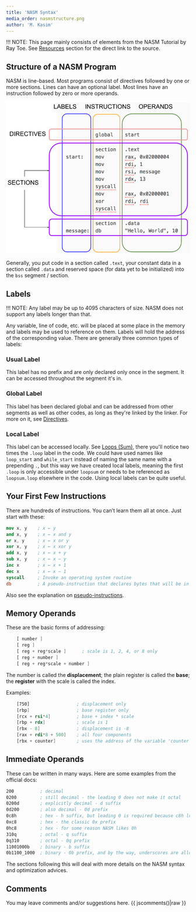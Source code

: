 ```yaml
---
title: 'NASM Syntax'
media_order: nasmstructure.png
author: 'M. Kasim'
---
```


!!! NOTE: This page mainly consists of elements from the NASM Tutorial by Ray Toe. See [Resources](../../resources) section for the direct link to the source.

## Structure of a NASM Program

NASM is line-based. Most programs consist of directives followed by one or more sections. Lines can have an optional label. Most lines have an instruction followed by zero or more operands.

![NASM Structure](nasmstructure.png)

Generally, you put code in a section called `.text`, your constant data in a section called `.data` and reserved space (for data yet to be initialized) into the `bss` segment / section.

## Labels
!!! NOTE: Any label may be up to 4095 characters of size. NASM does not support any labels longer than that.

Any variable, line of code, etc. will be placed at some place in the memory and labels may be used to reference on them. Labels will hold the address of the corresponding value. There are generally three common types of labels:

### Usual Label
This label has no prefix and are only declared only once in the segment. It can be accessed throughout the segment it's in.

### Global Label
This label has been declared global and can be addressed from other segments as well as other codes, as long as they're linked by the linker. For more on it, see [Directives](../directives).

### Local Label
This label can be accessed locally. See [Loops (Sum)](../loop-sum), there you'll notice two times the `.loop` label in the code. We could have used names like `loop_start` and `while_start` instead of naming the same name with a prepending `.`, but this way we have created local labels, meaning the first `.loop` is only accessible under `loopsum` or needs to be referenced as `loopsum.loop` elsewhere in the code. Using local labels can be quite useful.

## Your First Few Instructions

There are hundreds of instructions. You can’t learn them all at once. Just start with these:
```nasm
mov x, y	; x ← y
and x, y	; x ← x and y
or x, y		; x ← x or y
xor x, y	; x ← x xor y
add x, y	; x ← x + y
sub x, y	; x ← x – y
inc x		; x ← x + 1
dec x		; x ← x – 1
syscall		; Invoke an operating system routine
db			; A pseudo-instruction that declares bytes that will be in memory when the program runs 
```
Also see the explanation on [pseudo-instructions](https://www.nasm.us/xdoc/2.11.02/html/nasmdoc3.html#section-3.2).


## Memory Operands

These are the basic forms of addressing:

```nasm
    [ number ]
    [ reg ]
    [ reg + reg*scale ]      ; scale is 1, 2, 4, or 8 only
    [ reg + number ]
    [ reg + reg*scale + number ]
```

The number is called the **displacement**; the plain register is called the **base**; the **register** with the scale is called the index.

Examples:

```nasm
    [750]                  ; displacement only
    [rbp]                  ; base register only
    [rcx + rsi*4]          ; base + index * scale
    [rbp + rdx]            ; scale is 1
    [rbx - 8]              ; displacement is -8
    [rax + rdi*8 + 500]    ; all four components
    [rbx + counter]        ; uses the address of the variable 'counter' as the displacement
```


## Immediate Operands

These can be written in many ways. Here are some examples from the official docs:
```nasm
200          ; decimal
0200         ; still decimal - the leading 0 does not make it octal
0200d        ; explicitly decimal - d suffix
0d200        ; also decimal - 0d prefix
0c8h         ; hex - h suffix, but leading 0 is required because c8h looks like a var
0xc8         ; hex - the classic 0x prefix
0hc8         ; hex - for some reason NASM likes 0h
310q         ; octal - q suffix
0q310        ; octal - 0q prefix
11001000b    ; binary - b suffix
0b1100_1000  ; binary - 0b prefix, and by the way, underscores are allowed
```


The sections following this will deal with more details on the NASM syntax and optimization advices.


## Comments
You may leave comments and/or suggestions here.
{{ jscomments()|raw }}